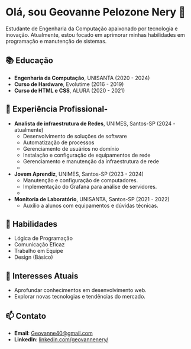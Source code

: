# Olá, sou Geovanne Pelozone Nery 👋

Estudante de Engenharia da Computação apaixonado por tecnologia e inovação. Atualmente, estou focado em aprimorar minhas habilidades em programação e manutenção de sistemas.

## 📚 Educação
- **Engenharia da Computação**, UNISANTA (2020 - 2024)
- **Curso de Hardware**, Evolutime (2016 - 2019)
- **Curso de HTML e CSS**, ALURA (2020 - 2021)

## 💼 Experiência Profissional- 
- **Analista de infraestrutura de Redes**, UNIMES, Santos-SP (2024 - atualmente)
  - Desenvolvimento de soluções de software
  - Automatização de processos
  - Gerenciamento de usuários no domínio
  - Instalação e configuração de equipamentos de rede
  - Gerenciamento e manutenção da infraestrutura de rede
  - 
- **Jovem Aprendiz**, UNIMES, Santos-SP (2023 - 2024)
  - Manutenção e configuração de computadores.
  - Implementação do Grafana para análise de servidores.
  - 
- **Monitoria de Laboratório**, UNISANTA, Santos-SP (2021 - 2022)
  - Auxílio a alunos com equipamentos e dúvidas técnicas.

## 🌟 Habilidades
- Lógica de Programação
- Comunicação Eficaz
- Trabalho em Equipe
- Design (Básico)

## 🌱 Interesses Atuais
- Aprofundar conhecimentos em desenvolvimento web.
- Explorar novas tecnologias e tendências do mercado.

## 📫 Contato
- **Email**: [Geovanne40@gmail.com](mailto:Geovanne40@gmail.com)
- **LinkedIn**: [linkedin.com/geovannenery/](https://linkedin.com/geovannenery/)
